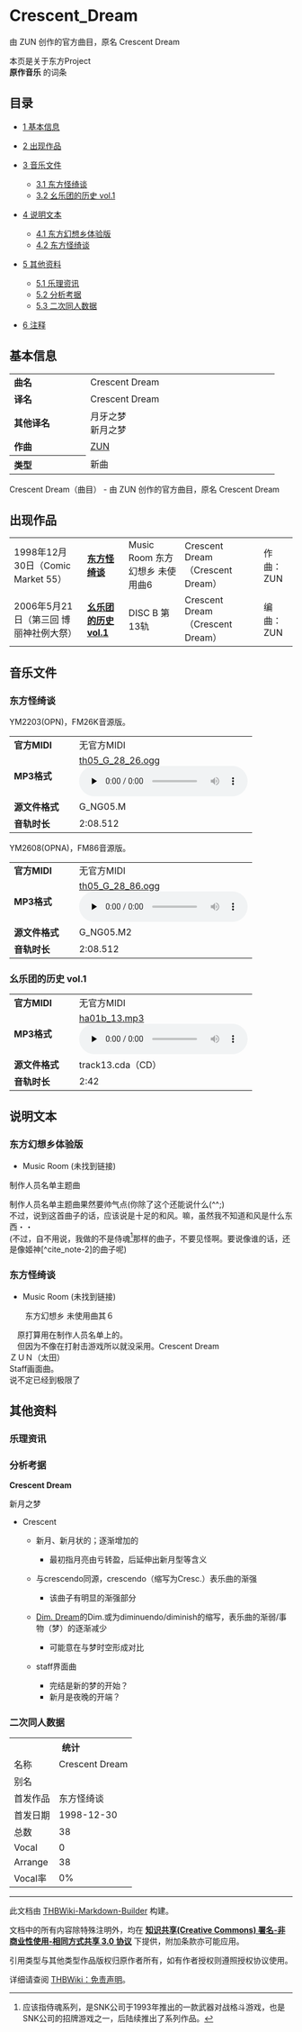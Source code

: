 # Crescent_Dream

<!-- source html: G:\repos\THBWiki-Markdown-Builder\THBWikiMarkdown\Temp\main\2\29\ns0%3ACrescent_Dream.html -->

由 ZUN 创作的官方曲目，原名 Crescent Dream

本页是关于东方Project  
 **原作音乐** 的词条

## 目录

- [1 基本信息](#基本信息)
- [2 出现作品](#出现作品)
- [3 音乐文件](#音乐文件)

  - [3.1 东方怪绮谈](#东方怪绮谈)
  - [3.2 幺乐团的历史 vol.1](#幺乐团的历史_vol.1)



- [4 说明文本](#说明文本)

  - [4.1 东方幻想乡体验版](#东方幻想乡体验版)
  - [4.2 东方怪绮谈](#东方怪绮谈_2)



- [5 其他资料](#其他资料)

  - [5.1 乐理资讯](#乐理资讯)
  - [5.2 分析考据](#分析考据)
  - [5.3 二次同人数据](#二次同人数据)



- [6 注释](#注释)





## 基本信息

<table><tbody><tr><td style="width:120px"><b>曲名</b></td><td style="width:320px">Crescent Dream</td></tr><tr><td><b>译名</b></td><td>Crescent Dream</td></tr><tr><td><b>其他译名</b></td><td>月牙之梦<br>新月之梦</td></tr><tr><td><b>作曲</b></td><td><a href="./ZUN.md" title="ZUN">ZUN</a></td></tr><tr><th style="text-align: left;"><b>类型</b></th><td>新曲</td></tr></tbody></table>

Crescent Dream（曲目） - 由 ZUN 创作的官方曲目，原名 Crescent Dream

## 出现作品

<table>
<tbody><tr><td>1998年12月30日（Comic Market 55）</td><td><b><a href="./东方怪绮谈.md" title="东方怪绮谈">东方怪绮谈</a></b></td><td>Music Room 东方幻想乡 未使用曲6</td><td style="padding-left:5px;">Crescent Dream（Crescent Dream）</td><td style="padding-left:10px;">作曲：ZUN</td></tr>
<tr><td>2006年5月21日（第三回 博丽神社例大祭）</td><td><b><a href="./幺乐团的历史1.md" title="幺乐团的历史1" unred="">幺乐团的历史 vol.1</a></b></td><td>DISC B 第13轨</td><td style="padding-left:5px;">Crescent Dream（Crescent Dream）</td><td style="padding-left:10px;">编曲：ZUN</td></tr>
</tbody></table>



## 音乐文件

### 东方怪绮谈
  
YM2203(OPN)，FM26K音源版。
  


<table><tbody><tr class="mw-empty-elt"></tr><tr><td width="100"><b>官方MIDI</b></td><td>无官方MIDI</td></tr><tr><td><b>MP3格式</b></td><td><a href="./文件-th05_G_28_26.ogg.md" title="文件:th05 G 28 26.ogg">th05_G_28_26.ogg</a><br><audio src="https://upload.thwiki.cc/f/f7/th05_G_28_26.ogg" loop="" controls="" preload="none"></audio></td></tr><tr><td><b>源文件格式</b></td><td>G_NG05.M</td></tr><tr><td><b>音轨时长</b></td><td>2:08.512</td></tr></tbody></table>


  
YM2608(OPNA)，FM86音源版。
  


<table><tbody><tr class="mw-empty-elt"></tr><tr><td width="100"><b>官方MIDI</b></td><td>无官方MIDI</td></tr><tr><td><b>MP3格式</b></td><td><a href="./文件-th05_G_28_86.ogg.md" title="文件:th05 G 28 86.ogg">th05_G_28_86.ogg</a><br><audio src="https://upload.thwiki.cc/2/2b/th05_G_28_86.ogg" loop="" controls="" preload="none"></audio></td></tr><tr><td><b>源文件格式</b></td><td>G_NG05.M2</td></tr><tr><td><b>音轨时长</b></td><td>2:08.512</td></tr></tbody></table>



### 幺乐团的历史 vol.1

<table><tbody><tr class="mw-empty-elt"></tr><tr><td width="100"><b>官方MIDI</b></td><td>无官方MIDI</td></tr><tr><td><b>MP3格式</b></td><td><a href="./文件-ha01b_13.mp3.md" title="文件:ha01b 13.mp3">ha01b_13.mp3</a><br><audio src="https://upload.thwiki.cc/1/19/ha01b_13.mp3" loop="" controls="" preload="none"></audio></td></tr><tr><td><b>源文件格式</b></td><td>track13.cda（CD）</td></tr><tr><td><b>音轨时长</b></td><td>2:42</td></tr></tbody></table>



## 说明文本

### 东方幻想乡体验版
- Music Room (未找到链接)

制作人员名单主题曲  
  
制作人员名单主题曲果然要帅气点(你除了这个还能说什么(^^;)  
不过，说到这首曲子的话，应该说是十足的和风。嘛，虽然我不知道和风是什么东西・・  
(不过，自不用说，我做的不是侍魂[^cite_note-1]那样的曲子，不要见怪啊。要说像谁的话，还是像姬神[^cite_note-2]的曲子呢)

### 东方怪绮谈
- Music Room (未找到链接)

　　东方幻想乡  未使用曲其６  
  
　原打算用在制作人员名单上的。  
　但因为不像在打射击游戏所以就没采用。Crescent Dream  
ＺＵＮ（太田）  
Staff画面曲。  
说不定已经到极限了

## 其他资料

### 乐理资讯

### 分析考据
  
 **Crescent Dream** 
  
新月之梦
  

- Crescent
  - 新月、新月状的；逐渐增加的
    - 最初指月亮由亏转盈，后延伸出新月型等含义

  - 与crescendo同源，crescendo（缩写为Cresc.）表乐曲的渐强
    - 该曲子有明显的渐强部分

  - [Dim. Dream](./Dim._Dream.md)的Dim.或为diminuendo/diminish的缩写，表乐曲的渐弱/事物（梦）的逐渐减少
    - 可能意在与梦时空形成对比

  - staff界面曲
    - 完结是新的梦的开始？
    - 新月是夜晚的开端？




### 二次同人数据

<table><tbody><tr><th colspan="2">统计</th></tr>
<tr><td>名称</td><td>Crescent Dream</td></tr>
<tr><td>别名</td><td></td></tr>
<tr><td>首发作品</td><td>东方怪绮谈</td></tr>
<tr><td>首发日期</td><td>1998-12-30</td></tr>
<tr><td>总数</td><td>38</td></tr>
<tr><td>Vocal</td><td>0</td></tr>
<tr><td>Arrange</td><td>38</td></tr>
<tr><td>Vocal率</td><td>0%</td></tr>
</tbody></table>





[^cite_note-1]: 应该指侍魂系列，是SNK公司于1993年推出的一款武器对战格斗游戏，也是SNK公司的招牌游戏之一，后陆续推出了系列作品。






---

此文档由 [THBWiki-Markdown-Builder](https://github.com/Delsin-Yu/THBWiki-Markdown-Builder) 构建。

文档中的所有内容除特殊注明外，均在 [**知识共享(Creative Commons) 署名-非商业性使用-相同方式共享 3.0 协议**](https://creativecommons.org/licenses/by-sa/3.0/deed.zh-hans) 下提供，附加条款亦可能应用。

引用类型与其他类型作品版权归原作者所有，如有作者授权则遵照授权协议使用。

详细请查阅 [THBWiki：免责声明](https://thbwiki.cc/THBWiki:%E5%85%8D%E8%B4%A3%E5%A3%B0%E6%98%8E)。

